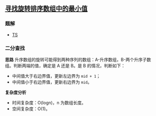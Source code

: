 ## [寻找旋转排序数组中的最小值](https://leetcode-cn.com/problems/find-minimum-in-rotated-sorted-array/)
### 题解
+ [TS](../../ts/256/153.ts)

### 二分查找
**思路**
升序数组的旋转可能得到两种序列的数组：A-升序数组，B-两个升序子数组。判断两端的值，确定是 A 还是 B。是 B 的情况，判断如下：
+ 中间值大于右边界值，更新左边界为 `mid + 1`；
+ 中间值小于右边界值，更新右边界为 `mid`。


**复杂度分析**
+ 时间复杂度：O(logn)，n 为数组长度。
+ 空间复杂度：O(1)。